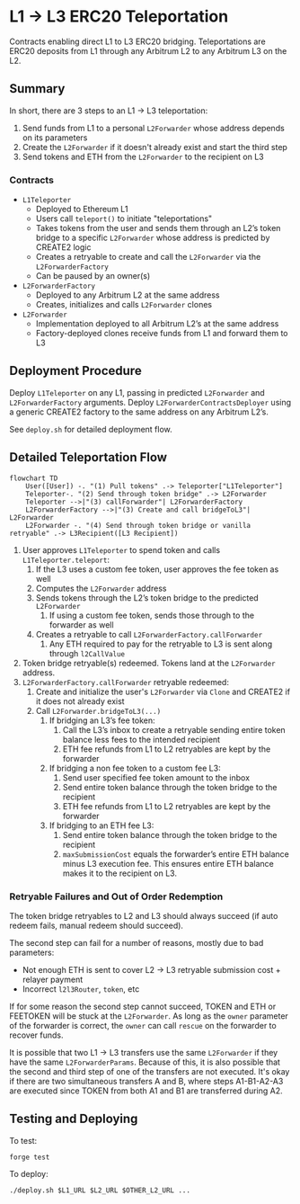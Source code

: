 # L1 -> L3 ERC20 Teleportation

Contracts enabling direct L1 to L3 ERC20 bridging. Teleportations are ERC20 deposits from L1 through any Arbitrum L2 to any Arbitrum L3 on the L2.

## Summary

In short, there are 3 steps to an L1 -> L3 teleportation:
1. Send funds from L1 to a personal `L2Forwarder` whose address depends on its parameters
2. Create the `L2Forwarder` if it doesn't already exist and start the third step
3. Send tokens and ETH from the `L2Forwarder` to the recipient on L3

### Contracts

- `L1Teleporter`
    - Deployed to Ethereum L1
    - Users call `teleport()` to initiate "teleportations"
    - Takes tokens from the user and sends them through an L2’s token bridge to a specific `L2Forwarder` whose address is predicted by CREATE2 logic
    - Creates a retryable to create and call the `L2Forwarder` via the `L2ForwarderFactory`
    - Can be paused by an owner(s)
- `L2ForwarderFactory`
    - Deployed to any Arbitrum L2 at the same address
    - Creates, initializes and calls `L2Forwarder` clones
- `L2Forwarder`
    - Implementation deployed to all Arbitrum L2’s at the same address
    - Factory-deployed clones receive funds from L1 and forward them to L3

## Deployment Procedure
Deploy `L1Teleporter`  on any L1, passing in predicted `L2Forwarder`  and `L2ForwarderFactory`  arguments. Deploy `L2ForwarderContractsDeployer` using a generic CREATE2 factory to the same address on any Arbitrum L2’s.

See `deploy.sh`  for detailed deployment flow.

## Detailed Teleportation Flow

```mermaid
flowchart TD
	User([User]) -. "(1) Pull tokens" .-> Teleporter["L1Teleporter"]
	Teleporter-. "(2) Send through token bridge" .-> L2Forwarder
	Teleporter -->|"(3) callForwarder"| L2ForwarderFactory
	L2ForwarderFactory -->|"(3) Create and call bridgeToL3"| L2Forwarder
	L2Forwarder -. "(4) Send through token bridge or vanilla retryable" .-> L3Recipient([L3 Recipient])
```

1. User approves `L1Teleporter` to spend token and calls `L1Teleporter.teleport`:
    1. If the L3 uses a custom fee token, user approves the fee token as well
    2. Computes the `L2Forwarder` address
    3. Sends tokens through the L2’s token bridge to the predicted `L2Forwarder`
        1. If using a custom fee token, sends those through to the forwarder as well
    4. Creates a retryable to call `L2ForwarderFactory.callForwarder`
        1. Any ETH required to pay for the retryable to L3 is sent along through `l2CallValue` 
2. Token bridge retryable(s) redeemed. Tokens land at the `L2Forwarder` address.
3. `L2ForwarderFactory.callForwarder` retryable redeemed: 
    1. Create and initialize the user's `L2Forwarder` via `Clone` and CREATE2 if it does not already exist
    2. Call `L2Forwarder.bridgeToL3(...)` 
        1. If bridging an L3’s fee token:
            1. Call the L3’s inbox to create a retryable sending entire token balance less fees to the intended recipient
            2. ETH fee refunds from L1 to L2 retryables are kept by the forwarder
        2. If bridging a non fee token to a custom fee L3:
            1. Send user specified fee token amount to the inbox
            2. Send entire token balance through the token bridge to the recipient
            3. ETH fee refunds from L1 to L2 retryables are kept by the forwarder
        3. If bridging to an ETH fee L3:
            1. Send entire token balance through the token bridge to the recipient
            2. `maxSubmissionCost` equals the forwarder’s entire ETH balance minus L3 execution fee. This ensures entire ETH balance makes it to the recipient on L3.

### Retryable Failures and Out of Order Redemption

The token bridge retryables to L2 and L3 should always succeed (if auto redeem fails, manual redeem should succeed).

The second step can fail for a number of reasons, mostly due to bad parameters:
* Not enough ETH is sent to cover L2 -> L3 retryable submission cost + relayer payment
* Incorrect `l2l3Router`, `token`, etc

If for some reason the second step cannot succeed, TOKEN and ETH or FEETOKEN will be stuck at the `L2Forwarder`. As long as the `owner` parameter of the forwarder is correct, the `owner` can call `rescue` on the forwarder to recover funds.

It is possible that two L1 -> L3 transfers use the same `L2Forwarder` if they have the same `L2ForwarderParams`. Because of this, it is also possible that the second and third step of one of the transfers are not executed. It's okay if there are two simultaneous transfers A and B, where steps A1-B1-A2-A3 are executed since TOKEN from both A1 and B1 are transferred during A2.

## Testing and Deploying

To test: 
```
forge test
```

To deploy:
```
./deploy.sh $L1_URL $L2_URL $OTHER_L2_URL ...
```
